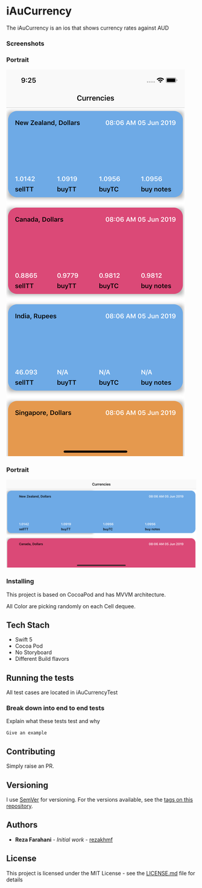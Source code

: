 # iAuCurrency

The iAuCurrency is an ios that shows currency rates against AUD

### Screenshots

### Portrait

![Alt text](Screenshots/portrait.png?raw=true "Portrait")

### Portrait

![Alt text](Screenshots/landscape.png?raw=true "Landscape")


### Installing

This project is based on CocoaPod and has MVVM architecture.

All Color are picking randomly on each Cell dequee.

## Tech Stach
 
 * Swift 5
 * Cocoa Pod
 * No Storyboard
 * Different Build flavors

## Running the tests

All test cases are located in iAuCurrencyTest

### Break down into end to end tests

Explain what these tests test and why

```
Give an example
```



## Contributing

Simply raise an PR.

## Versioning

I use [SemVer](http://semver.org/) for versioning. For the versions available, see the [tags on this repository](https://github.com/your/project/tags). 

## Authors

* **Reza Farahani** - *Initial work* - [rezakhmf](https://github.com/rezakhmf)


## License

This project is licensed under the MIT License - see the [LICENSE.md](LICENSE.md) file for details

